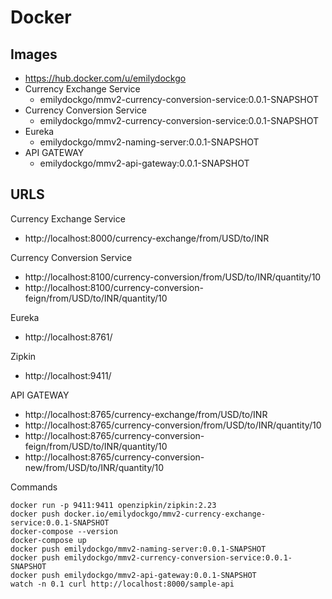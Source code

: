 # Docker
## Images
- https://hub.docker.com/u/emilydockgo
- Currency Exchange Service
  - emilydockgo/mmv2-currency-conversion-service:0.0.1-SNAPSHOT
- Currency Conversion Service
  - emilydockgo/mmv2-currency-conversion-service:0.0.1-SNAPSHOT
- Eureka
  - emilydockgo/mmv2-naming-server:0.0.1-SNAPSHOT
- API GATEWAY
  - emilydockgo/mmv2-api-gateway:0.0.1-SNAPSHOT
## URLS
Currency Exchange Service
- http://localhost:8000/currency-exchange/from/USD/to/INR

Currency Conversion Service
- http://localhost:8100/currency-conversion/from/USD/to/INR/quantity/10
- http://localhost:8100/currency-conversion-feign/from/USD/to/INR/quantity/10

Eureka
- http://localhost:8761/

Zipkin
- http://localhost:9411/

API GATEWAY
- http://localhost:8765/currency-exchange/from/USD/to/INR
- http://localhost:8765/currency-conversion/from/USD/to/INR/quantity/10
- http://localhost:8765/currency-conversion-feign/from/USD/to/INR/quantity/10
- http://localhost:8765/currency-conversion-new/from/USD/to/INR/quantity/10

Commands
```
docker run -p 9411:9411 openzipkin/zipkin:2.23
docker push docker.io/emilydockgo/mmv2-currency-exchange-service:0.0.1-SNAPSHOT
docker-compose --version
docker-compose up
docker push emilydockgo/mmv2-naming-server:0.0.1-SNAPSHOT
docker push emilydockgo/mmv2-currency-conversion-service:0.0.1-SNAPSHOT
docker push emilydockgo/mmv2-api-gateway:0.0.1-SNAPSHOT
watch -n 0.1 curl http://localhost:8000/sample-api
```
